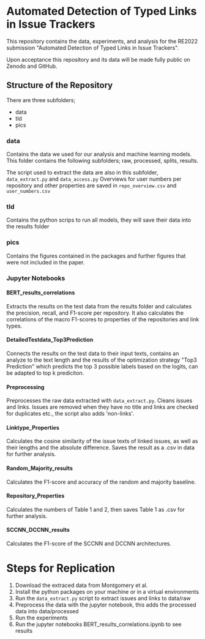 # Automated Detection of Typed Links in Issue Trackers

This repository contains the data, experiments, and analysis for the RE2022 submission "Automated Detection of Typed Links in Issue Trackers".

Upon acceptance this repository and its data will be made fully public on Zenodo and GitHub.

## Structure of the Repository
There are three subfolders;
- data
- tld
- pics

### data
Contains the data we used for our analysis and machine learning models.
This folder contains the following subfolders; raw, processed, splits, results.

The script used to extract the data are also in this subfolder, ``data_extract.py`` and ``data_access.py``
Overviews for user numbers per repository and other properties are saved in ``repo_overview.csv`` and ``user_numbers.csv``

### tld
Contains the python scrips to run all models, they will save their data into the results folder

### pics
Contains the figures contained in the packages and further figures that were not included in the paper.

### Jupyter Notebooks

#### BERT_results_correlations
Extracts the results on the test data from the results folder and calculates the precision, recall, and F1-score per repository.
It also calculates the correlations of the macro F1-scores to properties of the repositories and link types.

#### DetailedTestdata_Top3Prediction
Connects the results on the test data to their input texts, contains an analyze to the text length and the results of the optimization strategy "Top3 Prediction" which predicts the top 3 possible labels based on the logits, can be adapted to top k prediciton.

#### Preprocessing
Preprocesses the raw data extracted with ``data_extract.py``. Cleans issues and links. Issues are removed when they have no title and links are checked for duplicates etc., the script also adds 'non-links'.

#### Linktype_Properties
Calculates the cosine similarity of the issue texts of linked issues, as well as their lengths and the absolute difference.
Saves the result as a .csv in data for further analysis.

#### Random_Majority_results
Calculates the F1-score and accuracy of the random and majority baseline.

#### Repository_Properties
Calculates the numbers of Table 1 and 2, then saves Table 1 as .csv for further analysis.

#### SCCNN_DCCNN_results
Calculates the F1-score of the SCCNN and DCCNN architectures.
 

# Steps for Replication
1. Download the extraced data from Montgomery et al.
2. Install the python packages on your machine or in a virtual environments
3. Run the ``data_extract.py`` script to extract issues and links to data/raw
4. Preprocess the data with the jupyter notebook, this adds the processed data into data/processed
5. Run the experiments
6. Run the jupyter notebooks BERT_results_correlations.ipynb to see results

